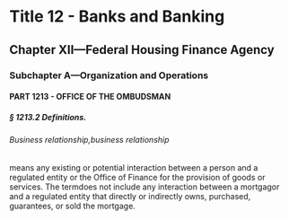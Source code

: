 
# Title 12 - Banks and Banking
## Chapter XII—Federal Housing Finance Agency
### Subchapter A—Organization and Operations
#### PART 1213 - OFFICE OF THE OMBUDSMAN
##### § 1213.2 Definitions.
###### Business relationship,business relationship

means any existing or potential interaction between a person and a regulated entity or the Office of Finance for the provision of goods or services. The termdoes not include any interaction between a mortgagor and a regulated entity that directly or indirectly owns, purchased, guarantees, or sold the mortgage.

